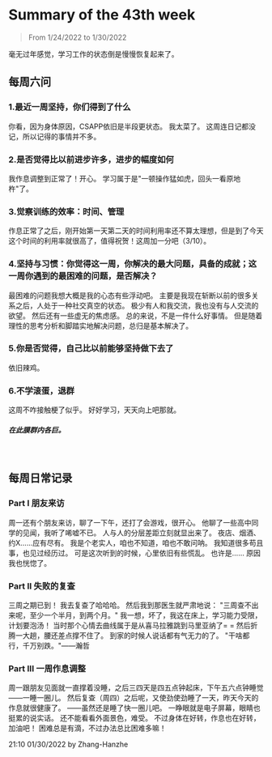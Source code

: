 # Summary of the 43th week
> From 1/24/2022 to 1/30/2022

毫无过年感觉，学习工作的状态倒是慢慢恢复起来了。

## 每周六问

### 1.最近一周坚持，你们得到了什么

你看，因为身体原因，CSAPP依旧是半段更状态。
我太菜了。
这周连日记都没记，所以记得的事情并不多。

### 2.是否觉得比以前进步许多，进步的幅度如何

我作息调整到正常了！开心。
学习属于是"一顿操作猛如虎，回头一看原地杵"了。

### 3.觉察训练的效率：时间、管理

作息正常了之后，刚开始第一天第二天的时间利用率还不算太理想，但是到了今天这个时间的利用率就很高了，值得祝贺！这周加一分吧（3/10）。

### 4.坚持与习惯：你觉得这一周，你解决的最大问题，具备的成就；这一周你遇到的最困难的问题，是否解决？

最困难的问题我想大概是我的心态有些浮动吧。
主要是我现在斩断以前的很多关系之后，人处于一种社交真空的状态。
极少有人和我交流，我也没有与人交流的欲望。
然后还有一些虚无的焦虑感。
总的来说，不是一件什么好事情。
但是随着理性的思考分析和脚踏实地解决问题，总归是基本解决了。

### 5.你是否觉得，自己比以前能够坚持做下去了

依旧辣鸡。

### 6.不学滚蛋，退群
    
这周不咋接触梗了似乎。
好好学习，天天向上吧那就。
##### 在此膜群内各巨。
<br>

## 每周日常记录

### Part I 朋友来访

周一还有个朋友来访，聊了一下午，还打了会游戏，很开心。
他聊了一些高中同学的见闻，我听了唏嘘不已。
人与人的分层差距立刻就显出来了。
夜店、烟酒、约X……应有尽有。
我是个老实人，咱也不知道，咱也不敢问呐。
我知道很多苟且事，也见过经历过。
可是这次听到的时候，心里依旧有些慌乱。
也许是……
原因我也恍惚了。

### Part II 失败的复查

三周之期已到！
我去复查了哈哈哈。
然后我到那医生就严肃地说：
"三周查不出来呢，至少一个半月，到两个月。"
我一想，坏了，我这在床上，学习能力受限，计划要泡汤！
当时那个心情去曲线属于是从喜马拉雅跳到马里亚纳了= =
然后折腾一大趟，腰还差点撑不住了。
到家的时候人说话都有气无力的了。
"干啥都行，千万别跌。"——瀚哲

### Part III 一周作息调整

周一跟朋友见面就一直撑着没睡，之后三四天是四五点钟起床，下午五六点钟睡觉——一睡一圈儿。
然后复查（周四）之后呢，又使劲使劲睡了一天，昨天今天的作息就很健康了。
——虽然还是睡了快一圈儿吧。
一睁眼就是电子屏幕，眼睛也挺累的说实话。
还不能看看外面景色，难受。
不过身体在好转，作息也在好转，加油吧！
困难总是有滴，不过办法总比困难多嘛！

21:10 01/30/2022 by Zhang-Hanzhe